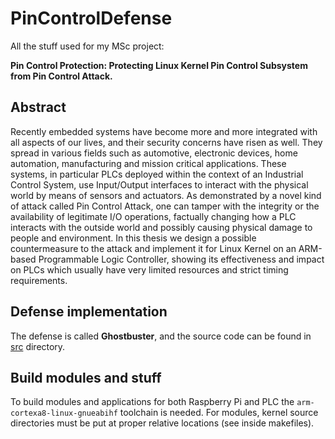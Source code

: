PinControlDefense
=================

All the stuff used for my MSc project:

**Pin Control Protection: Protecting Linux Kernel Pin Control Subsystem from Pin Control Attack.**


Abstract
--------

Recently embedded systems have become more and more integrated with all aspects of our lives, and their security concerns have risen as well.
They spread in various fields such as automotive, electronic devices, home automation, manufacturing and mission critical applications. These systems, in particular PLCs
deployed within the context of an Industrial Control System, use Input/Output interfaces to interact with the physical world by means of sensors and actuators.
As demonstrated by a novel kind of attack called Pin Control Attack, one can tamper with the integrity or the availability of legitimate I/O operations,
factually changing how a PLC interacts with the outside world and possibly causing physical damage to people and environment.
In this thesis we design a possible countermeasure to the attack and implement it for Linux Kernel on an ARM-based Programmable Logic Controller,
showing its effectiveness and impact on PLCs which usually have very limited resources and strict timing requirements.


Defense implementation
-------------------------

The defense is called **Ghostbuster**, and the source code can be found in [src](src) directory.


Build modules and stuff
-----------------------

To build modules and applications for both Raspberry Pi and PLC the `arm-cortexa8-linux-gnueabihf` toolchain is needed.
For modules, kernel source directories must be put at proper relative locations (see inside makefiles).
